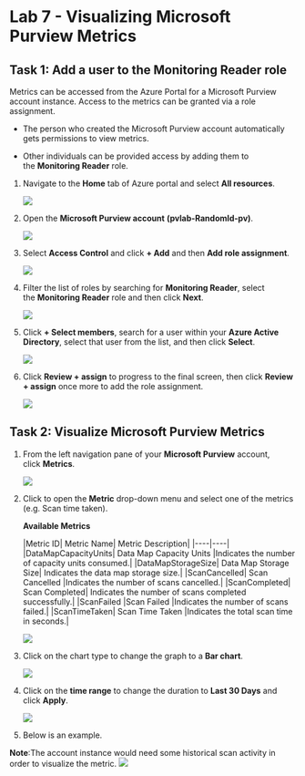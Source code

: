 # Lab 7 - Visualizing Microsoft Purview Metrics

## Task 1: Add a user to the Monitoring Reader role

Metrics can be accessed from the Azure Portal for a Microsoft Purview
account instance. Access to the metrics can be granted via a role
assignment.

- The person who created the Microsoft Purview account automatically
  gets permissions to view metrics.

- Other individuals can be provided access by adding them to
  the **Monitoring Reader** role.

1.  Navigate to the **Home** tab of Azure portal and select **All
    resources**.

     ![](./media/image1.png)

2.  Open the **Microsoft Purview account** **(pvlab-RandomId-pv)**.

     ![](./media/image2.png)

3.  Select **Access Control** and click **+ Add** and then **Add role
    assignment**.

       ![](./media/image3.png)

4.  Filter the list of roles by searching for **Monitoring Reader**,
    select the **Monitoring Reader** role and then click **Next**.

      ![](./media/image4.png)

5.  Click **+ Select members**, search for a user within your **Azure
    Active Directory**, select that user from the list, and then
    click **Select**.

      ![](./media/image5.png)

6.  Click **Review + assign** to progress to the final screen, then
    click **Review + assign** once more to add the role assignment.

      ![](./media/image6.png)

## Task 2: Visualize Microsoft Purview Metrics

1.  From the left navigation pane of your **Microsoft Purview** account,
    click **Metrics**.

      ![](./media/image7.png)

2.  Click to open the **Metric** drop-down menu and select one of the
    metrics (e.g. Scan time taken).

    **Available Metrics**

      |Metric ID|	Metric Name|	Metric Description|
      |----|----|
      |DataMapCapacityUnits|	Data Map Capacity Units	|Indicates the number of capacity units consumed.|
      |DataMapStorageSize|	Data Map Storage Size|	Indicates the data map storage size.|
      |ScanCancelled|	Scan Cancelled	|Indicates the number of scans cancelled.|
      |ScanCompleted|	Scan Completed|	Indicates the number of scans completed successfully.|
      |ScanFailed	|Scan Failed	|Indicates the number of scans failed.|
      |ScanTimeTaken|	Scan Time Taken	|Indicates the total scan time in seconds.|


      ![](./media/image8.png)

3.  Click on the chart type to change the graph to a **Bar chart**.

    ![](./media/image9.png)

4.  Click on the **time range** to change the duration to **Last 30
    Days** and click **Apply**.

    ![](./media/image10.png)

5.  Below is an example.

  **Note**:The account instance would need some historical scan activity in order to visualize the metric.
    ![](./media/image11.png)

